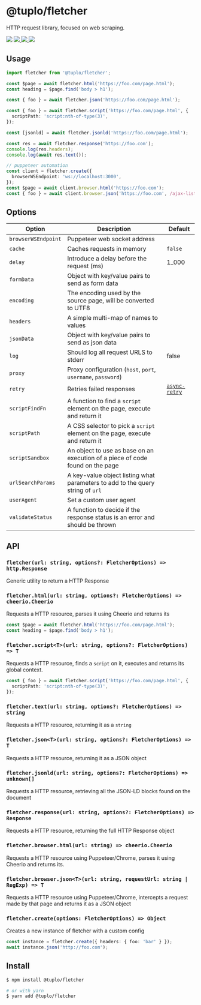# @tuplo/fletcher

HTTP request library, focused on web scraping.

<p>
  <img src="https://img.shields.io/npm/v/@tuplo/fletcher">
  <a href="https://codeclimate.com/github/tuplo/fletcher/maintainability">
    <img src="https://api.codeclimate.com/v1/badges/4a26597a1e38d18ba6d5/maintainability" />
  </a>
  <a href="https://codeclimate.com/github/tuplo/fletcher/test_coverage">
    <img src="https://api.codeclimate.com/v1/badges/4a26597a1e38d18ba6d5/test_coverage" />
  </a>
  <img src="https://github.com/tuplo/fletcher/workflows/Build/badge.svg">
</p>

## Usage

```typescript
import fletcher from '@tuplo/fletcher';

const $page = await fletcher.html('https://foo.com/page.html');
const heading = $page.find('body > h1');

const { foo } = await fletcher.json('https://foo.com/page.html');

const { foo } = await fletcher.script('https://foo.com/page.html', {
  scriptPath: 'script:nth-of-type(3)',
});

const [jsonld] = await fletcher.jsonld('https://foo.com/page.html');

const res = await fletcher.response('https://foo.com');
console.log(res.headers);
console.log(await res.text());

// puppeteer automation
const client = fletcher.create({
  browserWSEndpoint: 'ws://localhost:3000',
});
const $page = await client.browser.html('https://foo.com');
const { foo } = await client.browser.json('https://foo.com', /ajax-list/);
```

## Options

| Option              | Description                                                                    | Default                                                    |
| ------------------- | ------------------------------------------------------------------------------ | ---------------------------------------------------------- |
| `browserWSEndpoint` | Puppeteer web socket address                                                   |
| `cache`             | Caches requests in memory                                                      | `false`                                                    |
| `delay`             | Introduce a delay before the request (ms)                                      | 1_000                                                      |
| `formData`          | Object with key/value pairs to send as form data                               |
| `encoding`          | The encoding used by the source page, will be converted to UTF8                |
| `headers`           | A simple multi-map of names to values                                          |
| `jsonData`          | Object with key/value pairs to send as json data                               |
| `log`               | Should log all request URLS to stderr                                          | false                                                      |
| `proxy`             | Proxy configuration (`host`, `port`, `username`, `password`)                   |
| `retry`             | Retries failed responses                                                       | [`async-retry`](https://github.com/vercel/async-retry#api) |
| `scriptFindFn`      | A function to find a `script` element on the page, execute and return it       |
| `scriptPath`        | A CSS selector to pick a `script` element on the page, execute and return it   |
| `scriptSandbox`     | An object to use as base on an execution of a piece of code found on the page  |
| `urlSearchParams`   | A key-value object listing what parameters to add to the query string of `url` |
| `userAgent`         | Set a custom user agent                                                        |
| `validateStatus`    | A function to decide if the response status is an error and should be thrown   |

## API

### `fletcher(url: string, options?: FletcherOptions) => http.Response`

Generic utility to return a HTTP Response

### `fletcher.html(url: string, options?: FletcherOptions) => cheerio.Cheerio`

Requests a HTTP resource, parses it using Cheerio and returns its

```typescript
const $page = await fletcher.html('https://foo.com/page.html');
const heading = $page.find('body > h1');
```

### `fletcher.script<T>(url: string, options?: FletcherOptions) => T`

Requests a HTTP resource, finds a `script` on it, executes and returns its global context.

```typescript
const { foo } = await fletcher.script('https://foo.com/page.html', {
  scriptPath: 'script:nth-of-type(3)',
});
```

### `fletcher.text(url: string, options?: FletcherOptions) => string`

Requests a HTTP resource, returning it as a `string`

### `fletcher.json<T>(url: string, options?: FletcherOptions) => T`

Requests a HTTP resource, returning it as a JSON object

### `fletcher.jsonld(url: string, options?: FletcherOptions) => unknown[]`

Requests a HTTP resource, retrieving all the JSON-LD blocks found on the document

### `fletcher.response(url: string, options?: FletcherOptions) => Response`

Requests a HTTP resource, returning the full HTTP Response object

### `fletcher.browser.html(url: string) => cheerio.Cheerio`

Requests a HTTP resource using Puppeteer/Chrome, parses it using Cheerio and returns its.

### `fletcher.browser.json<T>(url: string, requestUrl: string | RegExp) => T`

Requests a HTTP resource using Puppeteer/Chrome, intercepts a request made by that page and returns it as a JSON object

### `fletcher.create(options: FletcherOptions) => Object`

Creates a new instance of fletcher with a custom config

```typescript
const instance = fletcher.create({ headers: { foo: 'bar' } });
await instance.json('http://foo.com');
```

## Install

```bash
$ npm install @tuplo/fletcher

# or with yarn
$ yarn add @tuplo/fletcher
```
